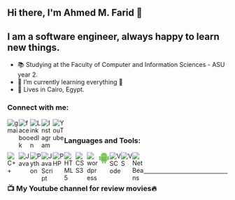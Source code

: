 

## Hi there, I'm Ahmed M. Farid 👋
## I am a software engineer, always happy to learn new things.
- 📚 Studying at the Faculty of Computer and Information Sciences - ASU year 2.
- 🌱 I’m currently learning everything 🤣
- 📌 Lives in Cairo, Egypt.


### Connect with me:

[<img align="left" alt="gmai" width="26px" src="https://cdn.jsdelivr.net/npm/simple-icons@3.13.0/icons/gmail.svg" />](mailto:ahmedmfarid339@gmail.com)

[<img align="left" alt="facebook" width="26px" src="https://cdn.jsdelivr.net/npm/simple-icons@3.0.1/icons/facebook.svg" />](https://www.facebook.com/profile.php?id=100006316690963)
[<img align="left" alt="LinkedIn" width="26px" src="https://cdn.jsdelivr.net/npm/simple-icons@v3/icons/linkedin.svg" />](https://www.linkedin.com/in/ahmed-m-farid-728221212/)
[<img align="left" alt="Instagram" width="26px" src="https://cdn.jsdelivr.net/npm/simple-icons@v3/icons/instagram.svg" />](https://www.instagram.com/a_far1d/)
[<img align="left" alt="YouTube" width="26px" src="https://cdn.jsdelivr.net/npm/simple-icons@v3/icons/youtube.svg" />](https://www.youtube.com/channel/UCxbWGlaXNEs-rOiCvLwrR8Q)
<br />

### Languages and Tools:

[<img align="left" alt="C++" width="26px" src="https://raw.githubusercontent.com/jmnote/z-icons/master/svg/cpp.svg" />]()
[<img align="left" alt="Java" width="26px" src="https://raw.githubusercontent.com/jmnote/z-icons/master/svg/java.svg" />]()
[<img align="left" alt="Python" width="26px" src="https://raw.githubusercontent.com/jmnote/z-icons/master/svg/python.svg" />]()
[<img align="left" alt="JavaScript" width="26px" src="https://raw.githubusercontent.com/jmnote/z-icons/master/svg/javascript.svg" />]()
[<img align="left" alt="PHP" width="26px" src="https://upload.wikimedia.org/wikipedia/commons/thumb/2/27/PHP-logo.svg/1280px-PHP-logo.svg.png" />]()
[<img align="left" alt="HTML5" width="26px" src="https://upload.wikimedia.org/wikipedia/commons/thumb/3/38/HTML5_Badge.svg/600px-HTML5_Badge.svg.png" />]()
[<img align="left" alt="CSS3" width="26px" src="https://cdn4.iconfinder.com/data/icons/social-media-logos-6/512/121-css3-512.png" />]()
[<img align="left" alt="wordpress" width="26px" src="https://upload.wikimedia.org/wikipedia/commons/9/93/Wordpress_Blue_logo.png" />]()
[<img align="left" alt="Android" width="26px" src="https://raw.githubusercontent.com/github/explore/361e2821e2dea67711cde99c9c40ed357061cf27/topics/android/android.png" />]()
[<img align="left" alt="VSCode" width="26px" src="https://upload.wikimedia.org/wikipedia/commons/thumb/9/9a/Visual_Studio_Code_1.35_icon.svg/1024px-Visual_Studio_Code_1.35_icon.svg.png" />]()
[<img align="left" alt="VS" width="26px" src="https://static.wikia.nocookie.net/logopedia/images/e/e4/Visual_Studio_2013_Logo.svg/revision/latest/scale-to-width-down/250?cb=20191221122625" />]()
[<img align="left" alt="NetBeans" width="26px" src="https://upload.wikimedia.org/wikipedia/commons/thumb/9/98/Apache_NetBeans_Logo.svg/444px-Apache_NetBeans_Logo.svg.png" />]()
<br />
<br />

---

### 📺 My Youtube channel for review movies🔥




